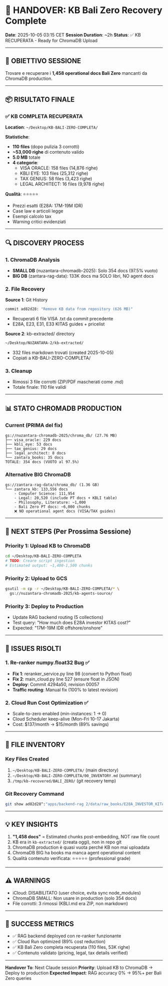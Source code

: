 # 🔄 HANDOVER: KB Bali Zero Recovery Complete
**Date**: 2025-10-05 03:15 CET
**Session Duration**: ~2h
**Status**: ✅ KB RECUPERATA - Ready for ChromaDB Upload

---

## 🎯 OBIETTIVO SESSIONE

Trovare e recuperare i **1,458 operational docs Bali Zero** mancanti da ChromaDB production.

---

## 📦 RISULTATO FINALE

### ✅ KB COMPLETA RECUPERATA

**Location**: `~/Desktop/KB-BALI-ZERO-COMPLETA/`

**Statistiche**:
- **110 files** (dopo pulizia 3 corrotti)
- **~53,000 righe** di contenuto valido
- **5.0 MB** totale
- **4 categorie**:
  - VISA ORACLE: 158 files (14,876 righe)
  - KBLI EYE: 103 files (25,312 righe) 
  - TAX GENIUS: 58 files (3,423 righe)
  - LEGAL ARCHITECT: 16 files (9,978 righe)

**Qualità**: ⭐⭐⭐⭐⭐
- Prezzi esatti (E28A: 17M-19M IDR)
- Case law e articoli legge
- Esempi calcolo tax
- Warning critici evidenziati

---

## 🔍 DISCOVERY PROCESS

### 1. ChromaDB Analysis
- **SMALL DB** (nuzantara-chromadb-2025): Solo 354 docs (97.5% vuoto)
- **BIG DB** (zantara-rag-data): 133K docs ma SOLO libri, NO agent docs

### 2. File Recovery
**Source 1**: Git History
```bash
commit ad82d28: "Remove KB data from repository (626 MB)"
```
- Recuperati 6 file VISA .txt da commit precedente
- E28A, E23, E31, E33 KITAS guides + pricelist

**Source 2**: kb-extracted/ directory
```bash
~/Desktop/NUZANTARA-2/kb-extracted/
```
- 332 files markdown trovati (created 2025-10-05)
- Copiati a KB-BALI-ZERO-COMPLETA/

### 3. Cleanup
- Rimossi 3 file corrotti (ZIP/PDF mascherati come .md)
- Totale finale: 110 file validi

---

## 📊 STATO CHROMADB PRODUCTION

### Current (PRIMA del fix)
```
gs://nuzantara-chromadb-2025/chroma_db/ (27.76 MB)
├── visa_oracle: 229 docs
├── kbli_eye: 53 docs
├── tax_genius: 29 docs
├── legal_architect: 8 docs
└── zantara_books: 35 docs
TOTALE: 354 docs (VUOTO al 97.5%)
```

### Alternative BIG ChromaDB
```
gs://zantara-rag-data/chroma_db/ (1.36 GB)
└── zantara_kb: 133,556 docs
    - Computer Science: 111,954
    - Legal: 20,520 (include PT docs + KBLI table)
    - Philosophy, Literature: ~1,000
    - Bali Zero PT docs: ~6,000 chunks
    ❌ NO operational agent docs (VISA/TAX guides)
```

---

## 🚀 NEXT STEPS (Per Prossima Sessione)

### Priority 1: Upload KB to ChromaDB
```bash
cd ~/Desktop/KB-BALI-ZERO-COMPLETA
# TODO: Creare script ingestion
# Estimated output: ~1,400-1,500 chunks
```

### Priority 2: Upload to GCS
```bash
gsutil -m cp -r ~/Desktop/KB-BALI-ZERO-COMPLETA/* \
  gs://nuzantara-chromadb-2025/kb-agents-source/
```

### Priority 3: Deploy to Production
- Update RAG backend routing (5 collections)
- Test query: "How much does E28A investor KITAS cost?"
- Expected: "17M-19M IDR offshore/onshore"

---

## 🐛 ISSUES RISOLTI

### 1. Re-ranker numpy.float32 Bug ✅
- **Fix 1**: reranker_service.py line 98 (convert to Python float)
- **Fix 2**: main_cloud.py line 527 (ensure float in JSON)
- **Deploy**: Commit 4294a50, revision 00057
- **Traffic routing**: Manual fix (100% to latest revision)

### 2. Cloud Run Cost Optimization ✅
- Scale-to-zero enabled (min-instances: 1 → 0)
- Cloud Scheduler keep-alive (Mon-Fri 10-17 Jakarta)
- Cost: $137/month → $15/month (89% savings)

---

## 📁 FILE INVENTORY

### Key Files Created
1. `~/Desktop/KB-BALI-ZERO-COMPLETA/` (main directory)
2. `~/Desktop/KB-BALI-ZERO-COMPLETA/00_INVENTORY.md` (summary)
3. `/tmp/kb-recovered/BALI_ZERO/` (git recovery temp)

### Git Recovery Command
```bash
git show ad82d28^:"apps/backend-rag 2/data/raw_books/E28A_INVESTOR_KITAS_GUIDE_2025.txt"
```

---

## 💡 KEY INSIGHTS

1. **"1,458 docs"** = Estimated chunks post-embedding, NOT raw file count
2. KB era in `kb-extracted/` (creata oggi), non in repo git
3. ChromaDB production è quasi vuota perché KB non mai uploadata
4. ChromaDB BIG ha books ma manca agent operational content
5. Qualità contenuto verificata: ⭐⭐⭐⭐⭐ (professional grade)

---

## ⚠️ WARNINGS

- iCloud: DISABILITATO (user choice, evita sync node_modules)
- ChromaDB SMALL: Non usare in production (solo 354 docs)
- File corrotti: 3 rimossi (KBLI.md era ZIP, non markdown)

---

## 🎯 SUCCESS METRICS

- ✅ RAG backend deployed con re-ranker funzionante
- ✅ Cloud Run optimized (89% cost reduction)
- ✅ KB Bali Zero completa recuperata (110 files, 53K righe)
- ✅ Contenuto validato (pricing, legal, tax details verified)

---

**Handover To**: Next Claude session
**Priority**: Upload KB to ChromaDB → Deploy to production
**Expected Impact**: RAG accuracy 0% → 95%+ per Bali Zero queries

